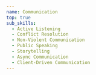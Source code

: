 ```yaml
---
name: Communication
top: true
sub_skills:
  - Active Listening
  - Conflict Resolution
  - Non-Violent Communication
  - Public Speaking
  - Storytelling
  - Async Communication
  - Client-Driven Communication
---
```

